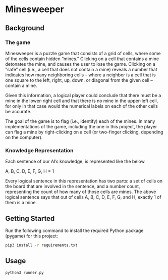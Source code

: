 # Minesweeper

## Background

### The game

Minesweeper is a puzzle game that consists of a grid of cells, where some of the cells contain hidden “mines.”
Clicking on a cell that contains a mine detonates the mine, and causes the user to lose the game. Clicking on a
“safe” cell (i.e., a cell that does not contain a mine) reveals a number that indicates how many neighboring
cells – where a neighbor is a cell that is one square to the left, right, up, down, or diagonal from the given
cell – contain a mine.

Given this information, a logical player could conclude that there must be a mine in the lower-right cell and
that there is no mine in the upper-left cell, for only in that case would the numerical labels on each of the other
cells be accurate.

The goal of the game is to flag (i.e., identify) each of the mines. In many implementations of the game,
including the one in this project, the player can flag a mine by right-clicking on a cell (or two-finger clicking,
depending on the computer).

### Knowledge Representation

Each sentence of our AI’s knowledge, is represented like the below.

A, B, C, D, E, F, G, H = 1

Every logical sentence in this representation has two parts: a set of cells on the board that are involved in the sentence,
and a number count, representing the count of how many of those cells are mines. The above logical sentence says that
out of cells A, B, C, D, E, F, G, and H, exactly 1 of them is a mine.

## Getting Started

Run the following command to install the required Python package (pygame) for this project:

```bash
pip3 install -r requirements.txt
```

## Usage

```bash
python3 runner.py
```
